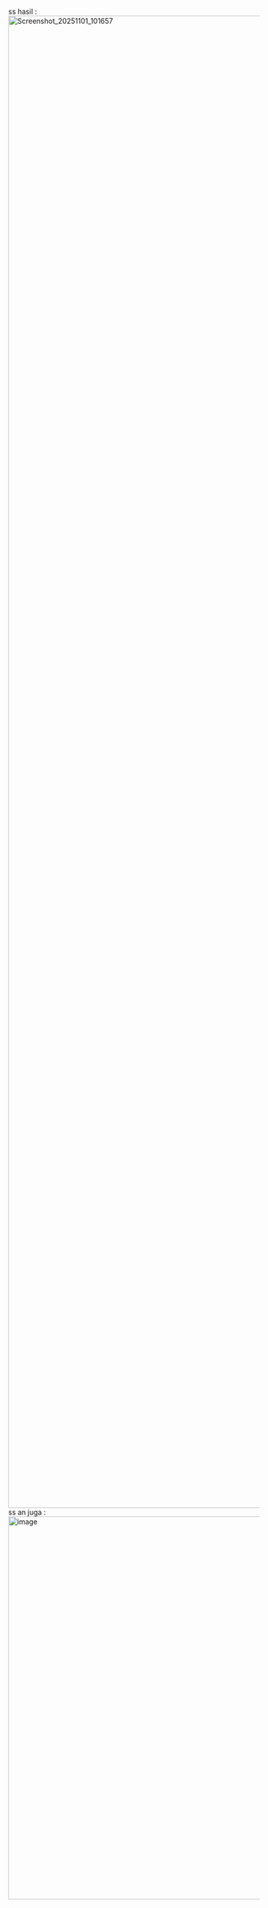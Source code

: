 ss hasil : <img width="1344" height="2992" alt="Screenshot_20251101_101657" src="https://github.com/user-attachments/assets/6a669261-cc52-4c4d-97b2-dad71962d5cc" />
ss an juga : <img width="1366" height="768" alt="image" src="https://github.com/user-attachments/assets/440d4d8c-21f3-4346-9cf2-80a016f41bab" />
